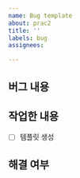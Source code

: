 ```yaml
---
name: Bug template
about: prac2
title: ''
labels: bug
assignees: 

---
```


## 버그 내용

## 작업한 내용
- [ ] 템플릿 생성

## 해결 여부
